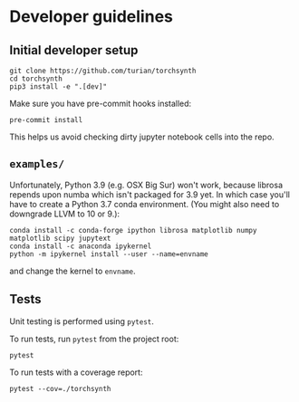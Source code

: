 Developer guidelines
====================

## Initial developer setup

```
git clone https://github.com/turian/torchsynth
cd torchsynth
pip3 install -e ".[dev]"
```

Make sure you have pre-commit hooks installed:
```
pre-commit install
```
This helps us avoid checking dirty jupyter notebook cells into the
repo.

## `examples/`

Unfortunately, Python 3.9 (e.g. OSX Big Sur) won't work, because
librosa repends upon numba which isn't packaged for 3.9 yet. In
which case you'll have to create a Python 3.7 conda environment.
(You might also need to downgrade LLVM to 10 or 9.):
```
conda install -c conda-forge ipython librosa matplotlib numpy matplotlib scipy jupytext
conda install -c anaconda ipykernel
python -m ipykernel install --user --name=envname
```
and change the kernel to `envname`.

## Tests

Unit testing is performed using `pytest`.

To run tests, run `pytest` from the project root:
```
pytest
```

To run tests with a coverage report:
```
pytest --cov=./torchsynth
```
